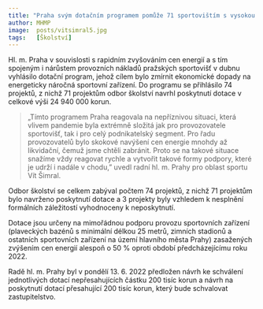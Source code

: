 ```yaml
---
title: "Praha svým dotačním programem pomůže 71 sportovištím s vysokou energetickou náročností"
author: MHMP
image: 	posts/vitsimral5.jpg
tags:   [Školství]
---
```


Hl. m. Praha v souvislosti s rapidním zvyšováním cen energií a s tím spojeným i nárůstem provozních nákladů pražských sportovišť v dubnu vyhlásilo dotační program, jehož cílem bylo zmírnit ekonomické dopady na energeticky náročná sportovní zařízení. Do programu se přihlásilo 74 projektů, z nichž 71 projektům odbor školství navrhl poskytnutí dotace v celkové výši 24 940 000 korun. 

> „Tímto programem Praha reagovala na nepříznivou situaci, která vlivem pandemie byla extrémně složitá jak pro provozovatele sportovišť, tak i pro celý podnikatelský segment. Pro řadu provozovatelů bylo skokové navýšení cen energie mnohdy až likvidační, čemuž jsme chtěli zabránit. Proto se na takové situace snažíme vždy reagovat rychle a vytvořit takové formy podpory, které je udrží i nadále v chodu,” uvedl radní hl. m. Prahy pro oblast sportu Vít Šimral.

Odbor školství se celkem zabýval počtem 74 projektů, z nichž 71 projektům bylo navrženo poskytnutí dotace a 3 projekty byly vzhledem k nesplnění formálních záležitostí vyhodnoceny k neposkytnutí. 

Dotace jsou určeny na mimořádnou podporu provozu sportovních zařízení (plaveckých bazénů s minimální délkou 25 metrů, zimních stadionů a ostatních sportovních zařízení na území hlavního města Prahy) zasažených zvýšením cen energií alespoň o 50 % oproti období předcházejícímu roku 2022. 

Radě hl. m. Prahy byl v pondělí 13. 6. 2022 předložen návrh ke schválení jednotlivých dotací nepřesahujících částku 200 tisíc korun a návrh na poskytnutí dotací přesahující 200 tisíc korun, který bude schvalovat zastupitelstvo. 
